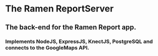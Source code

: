 # The Ramen ReportServer

## The back-end for the Ramen Report app. 
### Implements NodeJS, ExpressJS, KnectJS, PostgreSQL and connects to the GoogleMaps API.
